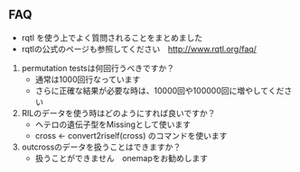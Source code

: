 ## FAQ
- rqtl を使う上でよく質問されることをまとめました
- rqtlの公式のページも参照してください　http://www.rqtl.org/faq/
1. permutation testsは何回行うべきですか？
    - 通常は1000回行なっています
    - さらに正確な結果が必要な時は、10000回や100000回に増やしてください
1. RILのデータを使う時はどのようにすれば良いですか？  
    - ヘテロの遺伝子型をMissingとして使います  
    - cross <- convert2riself(cross) のコマンドを使います  
1. outcrossのデータを扱うことはできますか？  
    - 扱うことができません　onemapをお勧めします
